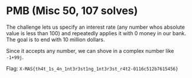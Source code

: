 # PMB (Misc 50, 107 solves) 

The challenge lets us specify an interest rate (any number whos absolute value is less than 100) and repeatedly applies it with 0 money in our bank. The goal is to end with 10 million dollars.

Since it accepts any number, we can shove in a complex number like `-1+99j`.

Flag: `X-MAS{th4t_1s_4n_1nt3r3st1ng_1nt3r3st_r4t2-0116c512b7615456}`